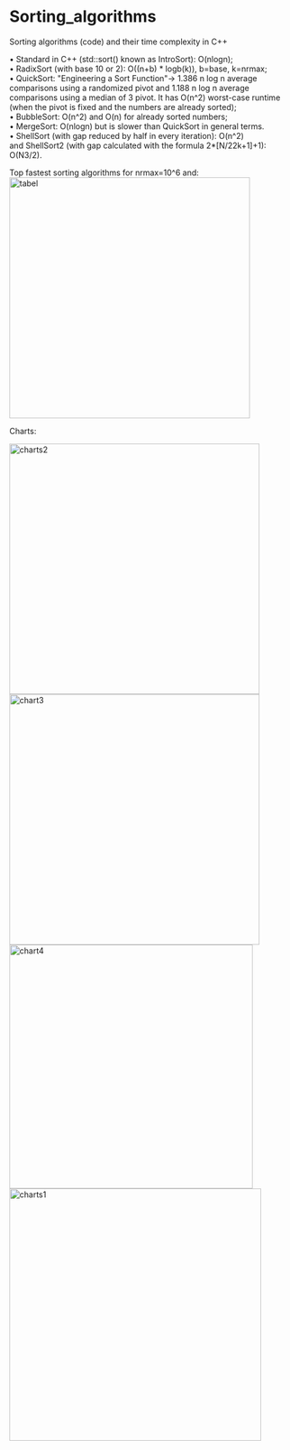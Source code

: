 # Sorting_algorithms
Sorting algorithms (code)  and their time complexity in C++


•	Standard in C++ (std::sort() known as IntroSort): O(nlogn);  
•	RadixSort (with base 10 or 2): O((n+b) * logb(k)), b=base, k=nrmax;  
•	QuickSort: "Engineering a Sort Function"-> 1.386 n log n average comparisons using a randomized pivot and 1.188 n log n average comparisons using a median of 3 pivot. It has O(n^2) worst-case runtime (when the pivot is fixed and the numbers are already sorted);  
•	BubbleSort: O(n^2) and O(n) for already sorted numbers;  
•	MergeSort: O(nlogn) but is slower than QuickSort in general terms.  
•	ShellSort (with gap reduced by half in every iteration): O(n^2)  
 and ShellSort2 (with gap calculated with the formula 2*[N/22k+1]+1): O(N3/2).  
 
Top fastest sorting algorithms for nrmax=10^6 and:  
<img width="427" alt="tabel" src="https://user-images.githubusercontent.com/40547787/110506763-119aa100-8108-11eb-8815-805fb1a9735f.png">

 Charts:  
 
<img width="444" alt="charts2" src="https://user-images.githubusercontent.com/40547787/110505881-3e9a8400-8107-11eb-8064-57131ee830d2.png">  
<img width="444" alt="chart3" src="https://user-images.githubusercontent.com/40547787/110505875-3d695700-8107-11eb-9b2d-ddfbb616fceb.png">  
<img width="432" alt="chart4" src="https://user-images.githubusercontent.com/40547787/110505878-3e01ed80-8107-11eb-941b-07bd6e8e8bca.png">  
<img width="447" alt="charts1" src="https://user-images.githubusercontent.com/40547787/110505879-3e9a8400-8107-11eb-9928-06f9fc0d78d6.png">   



